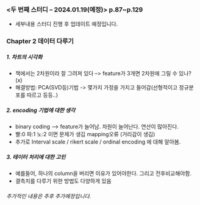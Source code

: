 ### <두 번째 스터디 – 2024.01.19(예정)> p.87~p.129
-	세부내용 스터디 진행 후 업데이트 예정입니다.
### Chapter 2 데이터 다루기
##### 1. 차트의 시각화 
- 책에서는 2차원이라 잘 그려져 있다 –> feature가 3개면 2차원에 그릴 수 있나? (x) 
- 해결방법: PCA(SVD등)기법 -> 몇가지 가정을 가지고 들어감(선형적이고 정규분포를 따르고 등등..)
##### 2. encoding 기법에 대한 생각
- binary coding --> feature가 늘어남. 차원이 늘어난다. 연산이 많아진다.
- 빨:0 파:1 노:2 이면 문제가 생김 mapping오류 (거리감이 생김)
- 추가로 Interval scale / rikert scale / ordinal encoding 에 대해 알아봄.
##### 3. 테이터 처리에 대한 고민
- 예를들어, 하나의 column을 버리면 이유가 있어야한다. 그리고 전후비교해야함.
- 결측치를 다루기 위한 방법도 다양하게 있음

###### 추가적인 내용은 추후 추가예정입니다.